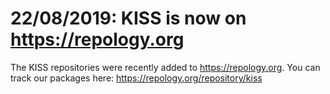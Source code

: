 # 22/08/2019: KISS is now on https://repology.org

The KISS repositories were recently added to <https://repology.org>. You
can track our packages here: <https://repology.org/repository/kiss>
